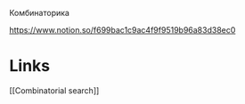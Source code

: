Комбинаторика

https://www.notion.so/f699bac1c9ac4f9f9519b96a83d38ec0

# Links

[[Combinatorial search]]
